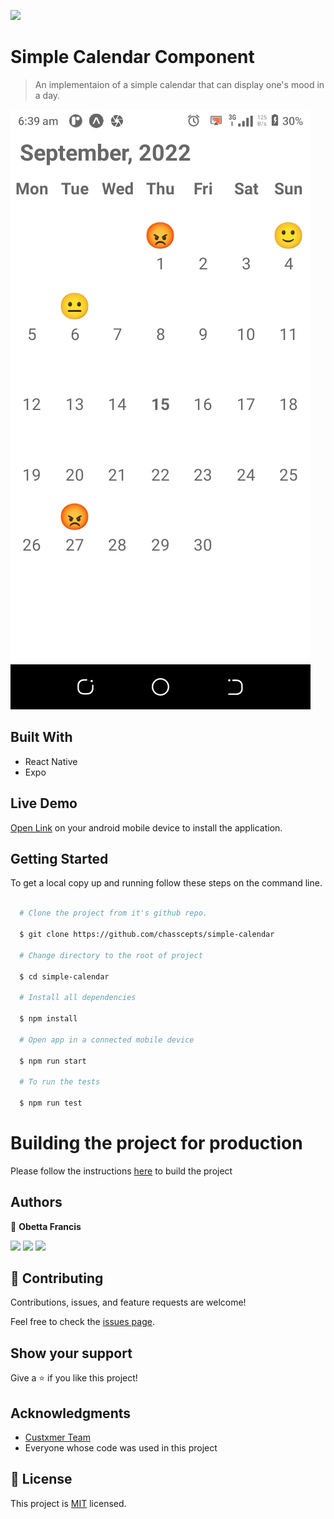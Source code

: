 ![](https://img.shields.io/badge/Microverse-blueviolet)

# Simple Calendar Component

> An implementaion of a simple calendar that can display one's mood in a day.

![screenshot](./screenshot.jpg)

## Built With

- React Native
- Expo

## Live Demo

[Open Link](https://expo.dev/artifacts/eas/g9mdkvYiUVCQCJi6V7eL8J.apk) on your android mobile device to install the application.

## Getting Started

To get a local copy up and running follow these steps on the command line.

```bash

  # Clone the project from it's github repo.

  $ git clone https://github.com/chasscepts/simple-calendar

  # Change directory to the root of project

  $ cd simple-calendar

  # Install all dependencies

  $ npm install

  # Open app in a connected mobile device

  $ npm run start

  # To run the tests

  $ npm run test

```

# Building the project for production

Please follow the instructions [here](https://docs.expo.dev/build/setup/) to build the project

## Authors

👤 **Obetta Francis**

[![](https://img.shields.io/badge/GitHub-100000?style=for-the-badge&logo=github&logoColor=white)](https://github.com/chasscepts) [![](https://img.shields.io/badge/Twitter-1DA1F2?style=for-the-badge&logo=twitter&logoColor=white)](https://twitter.com/chasscepts) [![](https://img.shields.io/badge/LinkedIn-0077B5?style=for-the-badge&logo=linkedin&logoColor=white)](https://www.linkedin.com/in/chasscepts/)

## 🤝 Contributing

Contributions, issues, and feature requests are welcome!

Feel free to check the [issues page](https://github.com/chasscepts/simple-calendar/issues).

## Show your support

Give a ⭐️ if you like this project!

## Acknowledgments
- [Custxmer Team](https://www.custxmer.com/)
- Everyone whose code was used in this project

## 📝 License

This project is [MIT](./LICENSE) licensed.
